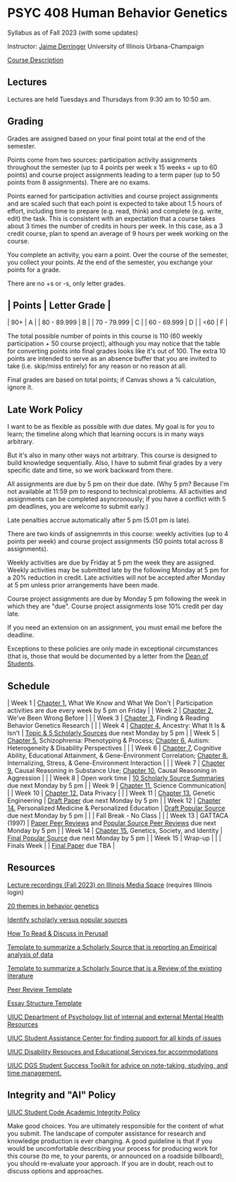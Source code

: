 # PSYC 408 Human Behavior Genetics

Syllabus as of Fall 2023
(with some updates)

Instructor: [Jaime Derringer](jaime.phd)
University of Illinois Urbana-Champaign

[Course Description](ch00/0.1_course_description.md)

## Lectures

Lectures are held Tuesdays and Thursdays from 9:30 am to 10:50 am.

## Grading

Grades are assigned based on your final point total at the end of the semester.

Points come from two sources: participation activity assignments throughout the semester (up to 4 points per week x 15 weeks = up to 60 points) and course project assignments leading to a term paper (up to 50 points from 8 assignments). There are no exams. 

Points earned for participation activities and course project assignments and are scaled such that each point is expected to take about 1.5 hours of effort, including time to prepare (e.g. read, think) and complete (e.g. write, edit) the task. This is consistent with an expectation that a course takes about 3 times the number of credits in hours per week. In this case, as a 3 credit course, plan to spend an average of 9 hours per week working on the course.

You complete an activity, you earn a point. Over the course of the semester, you collect your points. At the end of the semester, you exchange your points for a grade.

There are no +s or -s, only letter grades. 

| Points | Letter Grade |
------
| 90+ | A |
| 80 - 89.999 | B |
| 70 - 79.999 | C |
| 60 - 69.999 | D |
| <60 | F |

The total possible number of points in this course is 110 (60 weekly participation + 50 course project), although you may notice that the table for converting points into final grades looks like it's out of 100. The extra 10 points are intended to serve as an absence buffer that you are invited to take (i.e. skip/miss entirely) for any reason or no reason at all.

Final grades are based on total points; if Canvas shows a % calculation, ignore it.

## Late Work Policy

I want to be as flexible as possible with due dates. My goal is for you to learn; the timeline along which that learning occurs is in many ways arbitrary.

But it's also in many other ways not arbitrary. This course is designed to build knowledge sequentially. Also, I have to submit final grades by a very specific date and time, so we work backward from there. 

All assignments are due by 5 pm on their due date. (Why 5 pm? Because I'm not available at 11:59 pm to respond to technical problems. All activities and assignments can be completed asyncronously; if you have a conflict with 5 pm deadlines, you are welcome to submit early.) 

Late penalties accrue automatically after 5 pm (5.01 pm is late).

There are two kinds of assignemnts in this course: weekly activities (up to 4 points per week) and course project assignments (50 points total across 8 assignments).

Weekly activities are due by Friday at 5 pm the week they are assigned. Weekly activities may be submitted late by the following Monday at 5 pm for a 20% reduction in credit. Late activities will not be accepted after Monday at 5 pm unless prior arrangements have been made.

Course project assignments are due by Monday 5 pm following the week in which they are "due". Course project assignments lose 10% credit per day late.

If you need an extension on an assignment, you must email me before the deadline.

Exceptions to these policies are only made in exceptional circumstances (that is, those that would be documented by a letter from the [Dean of Students](https://odos.illinois.edu/community-of-care/student-assistance-center/).

## Schedule

| Week 1 | [Chapter 1.](ch01/) What We Know and What We Don't | Participation activities are due every week by 5 pm on Friday |
| Week 2 | [Chapter 2.](ch02/) We've Been Wrong Before |  |
| Week 3 | [Chapter 3.](ch03/) Finding & Reading Behavior Genetics Research |  |
| Week 4 | [Chapter 4.](ch04/) Ancestry: What It Is & Isn't | [Topic & 5 Scholarly Sources](final_project/1_topic_and_five_scholarly_sources.md) due next Monday by 5 pm |
| Week 5 | [Chapter 5.](ch05/) Schizophrenia: Phenotyping & Process; [Chapter 6.](ch06/) Autism: Heterogeneity & Disability Perspectives |  |
| Week 6 | [Chapter 7.](ch07/) Cognitive Ability, Educational Attainment, & Gene-Environment Correlation; [Chapter 8.](ch08/) Internalizing, Stress, & Gene-Environment Interaction |  |
| Week 7 | [Chapter 9.](ch09/) Causal Reasoning in Substance Use; [Chapter 10.](ch10/) Causal Reasoning in Aggression |  |
| Week 8 | Open work time | [10 Scholarly Source Summaries](final_project/2_10_scholarly_source_summaries.md) due next Monday by 5 pm |
| Week 9 | [Chapter 11.](ch11/) Science Communication|  |
| Week 10 | [Chapter 12.](ch12/) Data Privacy |  |
| Week 11 | [Chapter 13.](ch13/) Genetic Engineering | [Draft Paper](3_draft_paper.md) due next Monday by 5 pm |
| Week 12 | [Chapter 14.](ch14/) Personalized Medicine & Personalized Education | [Draft Popular Source](4_draft_popular_source.md) due next Monday by 5 pm |
|  | Fall Break - No Class |  |
| Week 13 | GATTACA (1997) | [Paper Peer Reviews](5_peer_review_papers.md) and [Popular Source Peer Reviews](6_peer_review_popular_sources.md) due next Monday by 5 pm |
| Week 14 | [Chapter 15.](ch15/) Genetics, Society, and Identity | [Final Popular Source](7_final_popular_source.md) due next Monday by 5 pm |
| Week 15 | Wrap-up |  |
| Finals Week |  | [Final Paper](final_project/8_final_paper.md) due TBA |

## Resources

[Lecture recordings (Fall 2023) on Illinois Media Space](https://mediaspace.illinois.edu/channel/PSYC%2B408%2BFA23%2BHuman%2BBehavior%2BGenetics/313231162) (requires Illinois login)

[20 themes in behavior genetics](ch01/1.3_20_themes_in_behavior_genetics.md)

[Identify scholarly versus popular sources](ch01/1.2_identify_scholarly_sources.md)

[How To Read & Discuss in Perusall](materials/how_to_read_and_discuss_in_perusall.md)

[Template to summarize a Scholarly Source that is reporting an Empirical analysis of data](materials/template_summary_empirical_source.md)

[Template to summarize a Scholarly Source that is a Review of the existing literature](materials/template_summary_review_source.md)

[Peer Review Template](materials/template_peer_review.md)

[Essay Structure Template](materials/template_essay_structure.md)


[UIUC Department of Psychology list of internal and external Mental Health Resources](https://psychology.illinois.edu/resources/mental-health-resources)

[UIUC Student Assistance Center for finding support for all kinds of issues](https://odos.illinois.edu/community-of-care/CAREcenter)

[UIUC Disability Resouces and Educational Services for accommodations](https://dres.illinois.edu/)

[UIUC DGS Student Success Toolkit for advice on note-taking, studying, and time management.](https://dgs.illinois.edu/toolkit)

## Integrity and "AI" Policy

[UIUC Student Code Academic Integrity Policy](https://studentcode.illinois.edu/article1/part4/1-402)

Make good choices. You are ultimately responsible for the content of what you submit. The landscape of computer assistance for research and knowledge production is ever changing. A good guideline is that if you would be uncomfortable describing your process for producing work for this course (to me, to your parents, or announced on a roadside billboard), you should re-evaluate your approach. If you are in doubt, reach out to discuss options and approaches. 